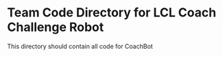 # Team Code Directory for LCL Coach Challenge Robot

This directory should contain all code for CoachBot